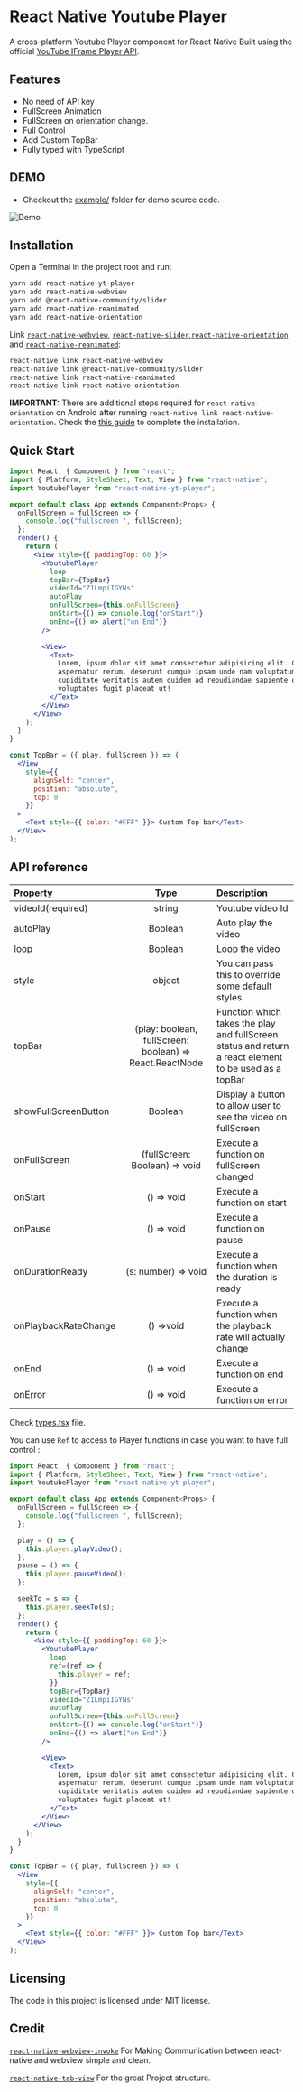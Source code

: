 # React Native Youtube Player

A cross-platform Youtube Player component for React Native Built using the official [YouTube IFrame Player API](https://developers.google.com/youtube/iframe_api_reference).

## Features

- No need of API key
- FullScreen Animation
- FullScreen on orientation change.
- Full Control
- Add Custom TopBar
- Fully typed with TypeScript

## DEMO

- Checkout the [example/](https://github.com/barmej/react-native-youtube-player/tree/master/example) folder for demo source code.

![Demo](https://raw.githubusercontent.com/barmej/react-native-youtube-player/master/demo.gif)

## Installation

Open a Terminal in the project root and run:

```sh
yarn add react-native-yt-player
yarn add react-native-webview
yarn add @react-native-community/slider
yarn add react-native-reanimated
yarn add react-native-orientation
```

Link [`react-native-webview`](https://github.com/react-native-community/react-native-webview), [`react-native-slider`](https://github.com/react-native-community/react-native-slider),[`react-native-orientation`](https://github.com/yamill/react-native-orientation) and [`react-native-reanimated`](https://github.com/kmagiera/react-native-reanimated):

```sh
react-native link react-native-webview
react-native link @react-native-community/slider
react-native link react-native-reanimated
react-native link react-native-orientation
```

**IMPORTANT:** There are additional steps required for `react-native-orientation` on Android after running `react-native link react-native-orientation`. Check the [this guide](https://github.com/yamill/react-native-orientation#configuration) to complete the installation.

## Quick Start

```jsx
import React, { Component } from "react";
import { Platform, StyleSheet, Text, View } from "react-native";
import YoutubePlayer from "react-native-yt-player";

export default class App extends Component<Props> {
  onFullScreen = fullScreen => {
    console.log("fullscreen ", fullScreen);
  };
  render() {
    return (
      <View style={{ paddingTop: 60 }}>
        <YoutubePlayer
          loop
          topBar={TopBar}
          videoId="Z1LmpiIGYNs"
          autoPlay
          onFullScreen={this.onFullScreen}
          onStart={() => console.log("onStart")}
          onEnd={() => alert("on End")}
        />

        <View>
          <Text>
            Lorem, ipsum dolor sit amet consectetur adipisicing elit. Commodi,
            aspernatur rerum, deserunt cumque ipsam unde nam voluptatum tenetur
            cupiditate veritatis autem quidem ad repudiandae sapiente odit
            voluptates fugit placeat ut!
          </Text>
        </View>
      </View>
    );
  }
}

const TopBar = ({ play, fullScreen }) => (
  <View
    style={{
      alignSelf: "center",
      position: "absolute",
      top: 0
    }}
  >
    <Text style={{ color: "#FFF" }}> Custom Top bar</Text>
  </View>
);
```

## API reference

| Property             |                          Type                           | Description                                                                                           |
| :------------------- | :-----------------------------------------------------: | :---------------------------------------------------------------------------------------------------- |
| videoId(required)    |                         string                          | Youtube video Id                                                                                      |
| autoPlay             |                         Boolean                         | Auto play the video                                                                                   |
| loop                 |                         Boolean                         | Loop the video                                                                                        |
| style                |                         object                          | You can pass this to override some default styles                                                     |
| topBar               | (play: boolean, fullScreen: boolean) => React.ReactNode | Function which takes the play and fullScreen status and return a react element to be used as a topBar |
| showFullScreenButton |                         Boolean                         | Display a button to allow user to see the video on fullScreen                                         |
| onFullScreen         |              (fullScreen: Boolean) => void              | Execute a function on fullScreen changed                                                              |
| onStart              |                       () => void                        | Execute a function on start                                                                           |
| onPause              |                       () => void                        | Execute a function on pause                                                                           |
| onDurationReady      |                   (s: number) => void                   | Execute a function when the duration is ready                                                         |
| onPlaybackRateChange |                        () =>void                        | Execute a function when the playback rate will actually change                                        |
| onEnd                |                       () => void                        | Execute a function on end                                                                             |
| onError              |                       () => void                        | Execute a function on error                                                                           |

Check [types.tsx](https://github.com/barmej/react-native-youtube-player/tree/master/src/mobile/types.tsx) file.

You can use `Ref` to access to Player functions in case you want to have full control :

```jsx
import React, { Component } from "react";
import { Platform, StyleSheet, Text, View } from "react-native";
import YoutubePlayer from "react-native-yt-player";

export default class App extends Component<Props> {
  onFullScreen = fullScreen => {
    console.log("fullscreen ", fullScreen);
  };

  play = () => {
    this.player.playVideo();
  };
  pause = () => {
    this.player.pauseVideo();
  };

  seekTo = s => {
    this.player.seekTo(s);
  };
  render() {
    return (
      <View style={{ paddingTop: 60 }}>
        <YoutubePlayer
          loop
          ref={ref => {
            this.player = ref;
          }}
          topBar={TopBar}
          videoId="Z1LmpiIGYNs"
          autoPlay
          onFullScreen={this.onFullScreen}
          onStart={() => console.log("onStart")}
          onEnd={() => alert("on End")}
        />

        <View>
          <Text>
            Lorem, ipsum dolor sit amet consectetur adipisicing elit. Commodi,
            aspernatur rerum, deserunt cumque ipsam unde nam voluptatum tenetur
            cupiditate veritatis autem quidem ad repudiandae sapiente odit
            voluptates fugit placeat ut!
          </Text>
        </View>
      </View>
    );
  }
}

const TopBar = ({ play, fullScreen }) => (
  <View
    style={{
      alignSelf: "center",
      position: "absolute",
      top: 0
    }}
  >
    <Text style={{ color: "#FFF" }}> Custom Top bar</Text>
  </View>
);
```

## Licensing

The code in this project is licensed under MIT license.

## Credit

[`react-native-webview-invoke`](https://github.com/pinqy520/react-native-webview-invoke) For Making Communication between react-native and webview simple and clean.

[`react-native-tab-view`](https://github.com/react-native-community/react-native-tab-view) For the great Project structure.
